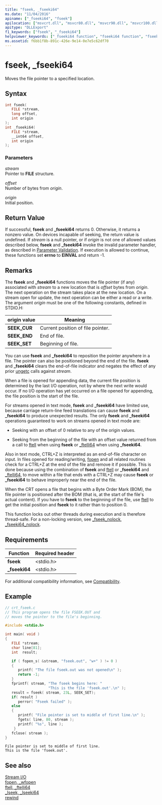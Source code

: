 ```yaml
---
title: "fseek, _fseeki64"
ms.date: "11/04/2016"
apiname: ["_fseeki64", "fseek"]
apilocation: ["msvcrt.dll", "msvcr80.dll", "msvcr90.dll", "msvcr100.dll", "msvcr100_clr0400.dll", "msvcr110.dll", "msvcr110_clr0400.dll", "msvcr120.dll", "msvcr120_clr0400.dll", "ucrtbase.dll", "api-ms-win-crt-stdio-l1-1-0.dll"]
apitype: "DLLExport"
f1_keywords: ["fseek", "_fseeki64"]
helpviewer_keywords: ["_fseeki64 function", "fseeki64 function", "fseek function", "file pointers [C++], moving", "file pointers [C++]", "seek file pointers"]
ms.assetid: f6bb1f8b-891c-426e-9e14-0e7e5c62df70
---
```

# fseek, _fseeki64

Moves the file pointer to a specified location.

## Syntax

```C
int fseek(
   FILE *stream,
   long offset,
   int origin
);
int _fseeki64(
   FILE *stream,
   __int64 offset,
   int origin
);
```

### Parameters

*stream*<br/>
Pointer to **FILE** structure.

*offset*<br/>
Number of bytes from *origin*.

*origin*<br/>
Initial position.

## Return Value

If successful, **fseek** and **_fseeki64** returns 0. Otherwise, it returns a nonzero value. On devices incapable of seeking, the return value is undefined. If *stream* is a null pointer, or if *origin* is not one of allowed values described below, **fseek** and **_fseeki64** invoke the invalid parameter handler, as described in [Parameter Validation](../../c-runtime-library/parameter-validation.md). If execution is allowed to continue, these functions set **errno** to **EINVAL** and return -1.

## Remarks

The **fseek** and **_fseeki64** functions moves the file pointer (if any) associated with *stream* to a new location that is *offset* bytes from *origin*. The next operation on the stream takes place at the new location. On a stream open for update, the next operation can be either a read or a write. The argument *origin* must be one of the following constants, defined in STDIO.H:

|origin value|Meaning|
|-|-|
| **SEEK_CUR** | Current position of file pointer. |
| **SEEK_END** | End of file. |
| **SEEK_SET** | Beginning of file. |

You can use **fseek** and **_fseeki64** to reposition the pointer anywhere in a file. The pointer can also be positioned beyond the end of the file. **fseek** and **_fseeki64** clears the end-of-file indicator and negates the effect of any prior [ungetc](ungetc-ungetwc.md) calls against *stream*.

When a file is opened for appending data, the current file position is determined by the last I/O operation, not by where the next write would occur. If no I/O operation has yet occurred on a file opened for appending, the file position is the start of the file.

For streams opened in text mode, **fseek** and **_fseeki64** have limited use, because carriage return-line feed translations can cause **fseek** and **_fseeki64** to produce unexpected results. The only **fseek** and **_fseeki64** operations guaranteed to work on streams opened in text mode are:

- Seeking with an offset of 0 relative to any of the origin values.

- Seeking from the beginning of the file with an offset value returned from a call to [ftell](ftell-ftelli64.md) when using **fseek** or [_ftelli64](ftell-ftelli64.md) when using **_fseeki64**.

Also in text mode, CTRL+Z is interpreted as an end-of-file character on input. In files opened for reading/writing, [fopen](fopen-wfopen.md) and all related routines check for a CTRL+Z at the end of the file and remove it if possible. This is done because using the combination of **fseek** and [ftell](ftell-ftelli64.md) or **_fseeki64** and [_ftelli64](ftell-ftelli64.md), to move within a file that ends with a CTRL+Z may cause **fseek** or **_fseeki64** to behave improperly near the end of the file.

When the CRT opens a file that begins with a Byte Order Mark (BOM), the file pointer is positioned after the BOM (that is, at the start of the file's actual content). If you have to **fseek** to the beginning of the file, use [ftell](ftell-ftelli64.md) to get the initial position and **fseek** to it rather than to position 0.

This function locks out other threads during execution and is therefore thread-safe. For a non-locking version, see [_fseek_nolock, _fseeki64_nolock](fseek-nolock-fseeki64-nolock.md).

## Requirements

|Function|Required header|
|--------------|---------------------|
|**fseek**|\<stdio.h>|
|**_fseeki64**|\<stdio.h>|

For additional compatibility information, see [Compatibility](../../c-runtime-library/compatibility.md).

## Example

```C
// crt_fseek.c
// This program opens the file FSEEK.OUT and
// moves the pointer to the file's beginning.

#include <stdio.h>

int main( void )
{
   FILE *stream;
   char line[81];
   int  result;

   if ( fopen_s( &stream, "fseek.out", "w+" ) != 0 )
   {
      printf( "The file fseek.out was not opened\n" );
      return -1;
   }
   fprintf( stream, "The fseek begins here: "
                    "This is the file 'fseek.out'.\n" );
   result = fseek( stream, 23L, SEEK_SET);
   if( result )
      perror( "Fseek failed" );
   else
   {
      printf( "File pointer is set to middle of first line.\n" );
      fgets( line, 80, stream );
      printf( "%s", line );
    }
   fclose( stream );
}
```

```Output
File pointer is set to middle of first line.
This is the file 'fseek.out'.
```

## See also

[Stream I/O](../../c-runtime-library/stream-i-o.md)<br/>
[fopen, _wfopen](fopen-wfopen.md)<br/>
[ftell, _ftelli64](ftell-ftelli64.md)<br/>
[_lseek, _lseeki64](lseek-lseeki64.md)<br/>
[rewind](rewind.md)<br/>
